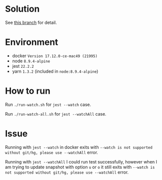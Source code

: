 # Solution
See [this branch](https://github.com/zushenyan/docker-jest-issue/tree/successful_build) for detail.

# Environment
- docker `Version 17.12.0-ce-mac49 (21995)`
- node `8.9.4-alpine`
- jest `22.2.2`
- yarn `1.3.2` (included in `node:8.9.4-alpine`)

# How to run

Run `./run-watch.sh` for `jest --watch` case.

Run `./run-watch-all.sh` for `jest --watchAll` case.

# Issue
Running with `jest --watch` in docker exits with `--watch is not supported without git/hg, please use --watchAll` error.

Running with `jest --watchAll` I could run test successfully, however when I am trying to update snapshot with option `u` or `o` it still exits with `--watch is not supported without git/hg, please use --watchAll` error.
